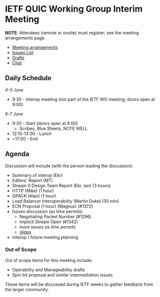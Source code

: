 # IETF QUIC Working Group Interim Meeting

**NOTE**: Attendees (remote or onsite) must register; see the meeting arrangements page.

* [Meeting arrangements](https://github.com/quicwg/wg-materials/blob/master/interim-18-06/arrangements.md)
* [Issues List](https://github.com/quicwg/base-drafts/issues)
* [Drafts](https://github.com/quicwg/base-drafts)
* [Chat](xmpp:quic@jabber.ietf.org?join)

## Daily Schedule

_4-5 June_

* 9:30 - Interop meeting (not part of the IETF WG meeting; doors open at 9:00)

_6-7 June_

* 9:30 - Start (doors open at 9:00)
  * Scribes, Blue Sheets, NOTE WELL
* 12:15-13:30 - Lunch
* ~17:00 - End

## Agenda

Discussion will include (with the person leading the discussion):

* Summary of interop (Ekr)
* Editors' Report (MT)
* Stream 0 Design Team Report (Ekr, Ian) (3 hours)
* HTTP (Mike) (1 hour)
* QPACK (Alan) (1 hour)
* Load Balancer Interoperability (Martin Duke) (30 min)
* ECN Proposal (1 hour) (Magnus) (#1372)
* Issues discussion (as time permits)
  * Negotiating Packet Number (#1296)
  * Implicit Stream Open (#1342)
  * _more issues as time permits_
  * [slides](https://docs.google.com/presentation/d/1VSpqQR941xo80hyNi10RQ6mksSpTjmbG3p9_v0a-CWk/present)
* Interop / future meeting planning

### Out of Scope

Out of scope items for this meeting include:

* Operability and Manageability drafts
* Spin bit proposal and similar intermediation issues

These items will be discussed during IETF weeks to gather feedback from the larger community.
